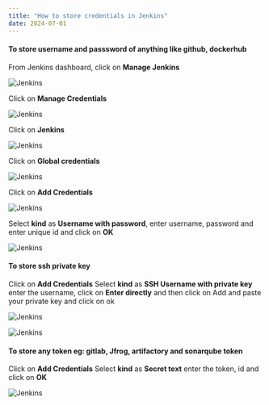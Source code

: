 ```yaml
---
title: "How to store credentials in Jenkins"
date: 2024-07-01
---
```


#### To store username and passsword of anything like github, dockerhub

From Jenkins dashboard, click on **Manage Jenkins**

![Jenkins](../images/jenkins-manage-jenkins.png)

Click on **Manage Credentials**

![Jenkins](../images/jenkins-manage-credentials.png)

Click on **Jenkins**

![Jenkins](../images/jenkins-click-on-jenkins.png)

Click on **Global credentials**

![Jenkins](../images/jenkins-click-on-global-credentials.png)

Click on **Add Credentials**

![Jenkins](../images/jenkins-add-credentials.png)

Select **kind** as **Username with password**, enter username, password and enter unique id and click on **OK**

![Jenkins](../images/jenkins-username-credential.png)

#### To store ssh private key

Click on **Add Credentials** Select **kind** as **SSH Username with private key** enter the username, click on **Enter directly** and then click on Add and paste your private key and click on ok

![Jenkins](../images/jenkins-private-key-credential.png)

![Jenkins](../images/jenkins-private-key-credential-2.png)

#### To store any token eg: gitlab, Jfrog, artifactory and sonarqube token

Click on **Add Credentials** Select **kind** as **Secret text** enter the token, id and click on **OK**

![Jenkins](../images/jenkins-token-credential.png)
